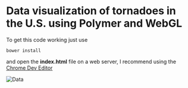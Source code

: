 # Data visualization of tornadoes in the U.S. using Polymer and WebGL


To get this code working just use
```
bower install
```
and open the **index.html** file on a web server, I recommend using the [Chrome Dev Editor](https://chrome.google.com/webstore/detail/chrome-dev-editor-develop/pnoffddplpippgcfjdhbmhkofpnaalpg/related?hl=en)

![Data](http://i.imgur.com/RMppoQ0.png "Data visualization")
